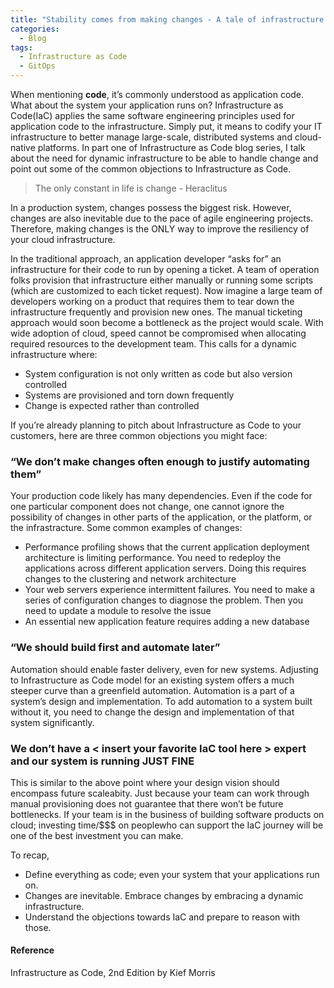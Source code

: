 ```yaml
---
title: "Stability comes from making changes - A tale of infrastructure as code"
categories:
  - Blog
tags:
  - Infrastructure as Code
  - GitOps
---
```


When mentioning **code**, it’s commonly understood as application code. What about the system your application runs on? Infrastructure as Code(IaC) applies the same software engineering principles used for application code to the infrastructure. Simply put, it means to codify your IT infrastructure to better manage large-scale, distributed systems and cloud-native platforms. In part one of Infrastructure as Code blog series, I talk about the need for dynamic infrastructure to be able to handle change and point out some of the common objections to Infrastructure as Code.

> The only constant in life is change - Heraclitus

In a production system, changes possess the biggest risk. However, changes are also inevitable due to the pace of agile engineering projects. Therefore, making changes is the ONLY way to improve the resiliency of your cloud infrastructure.

In the traditional approach, an application developer “asks for” an infrastructure for their code to run by opening a ticket. A team of operation folks provision that infrastructure either manually or running some scripts (which are customized to each ticket request). Now imagine a large team of developers working on a product that requires them to tear down the infrastructure frequently and provision new ones. The manual ticketing approach would soon become a bottleneck as the project would scale. With wide adoption of cloud, speed cannot be compromised when allocating required resources to the development team. This calls for a dynamic infrastructure where:

- System configuration is not only written as code but also version controlled
- Systems are provisioned and torn down frequently
- Change is expected rather than controlled

If you’re already planning to pitch about Infrastructure as Code to your customers, here are three common objections you might face:

### “We don’t make changes often enough to justify automating them”

Your production code likely has many dependencies. Even if the code for one particular component does not change, one cannot ignore the possibility of changes in other parts of the application, or the platform, or the infrastracture. Some common examples of changes:

- Performance profiling shows that the current application deployment architecture is limiting performance. You need to redeploy the applications across different application servers. Doing this requires changes to the clustering and network architecture
- Your web servers experience intermittent failures. You need to make a series of configuration changes to diagnose the problem. Then you need to update a module to resolve the issue
- An essential new application feature requires adding a new database

### “We should build first and automate later”

Automation should enable faster delivery, even for new systems. Adjusting to Infrastructure as Code model for an existing system offers a much steeper curve than a greenfield automation. Automation is a part of a system’s design and implementation. To add automation to a system built without it, you need to change the design and implementation of that system significantly.

### We don’t have a < insert your favorite IaC tool here > expert and our system is running JUST FINE

This is similar to the above point where your design vision should encompass future scaleabity. Just because your team can work through manual provisioning does not guarantee that there won’t be future bottlenecks. If your team is in the business of building software products on cloud; investing time/$$$ on peoplewho can support the IaC journey will be one of the best investment you can make.

To recap,

- Define everything as code; even your system that your applications run on.
- Changes are inevitable. Embrace changes by embracing a dynamic infrastructure.
- Understand the objections towards IaC and prepare to reason with those.

#### Reference
Infrastructure as Code, 2nd Edition by Kief Morris
